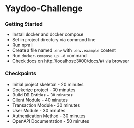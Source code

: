# Yaydoo-Challenge

### Getting Started
* Install docker and docker compose
* Set in project directory via command line
* Run npm i
* Create a file named `.env` with `.env.example` content
* Run `docker-compose up -d` command
* Check docs on http://localhost:3000/docs/#/ via browser

### Checkpoints
* Initial project skeleton - 20 minutes
* Dockerize project - 30 minutes
* Build DB Entities - 30 minutes
* Client Module - 40 minutes
* Transaction Module - 30 minutes
* User Module - 30 minutes
* Authentication Method - 30 minutes
* OpenAPI Documentation - 50 minutes